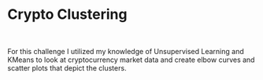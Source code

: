 # Crypto Clustering

<br>

For this challenge I utilized my knowledge of Unsupervised Learning and KMeans to look at cryptocurrency market data and create elbow curves and scatter plots that depict the clusters.

<br>



